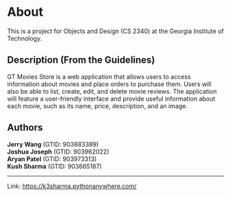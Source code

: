 About
=====

This is a project for Objects and Design (CS 2340) at the Georgia Institute of Technology. 

Description (From the Guidelines)
----------------------------------
GT Movies Store is a web application that allows users to access information about movies and place orders to purchase them. Users will also be able to list, create, edit, and delete movie reviews. The application will feature a user-friendly interface and
provide useful information about each movie, such as its name, price, description, and an image. 


Authors
-------
**Jerry Wang** (GTID: 903883389)\
**Joshua Joseph** (GTID: 903962022)\
**Aryan Patel** (GTID: 903973313)\
**Kush Sharma** (GTID: 903665187)

----------------------------------
Link: https://k3sharma.pythonanywhere.com/
